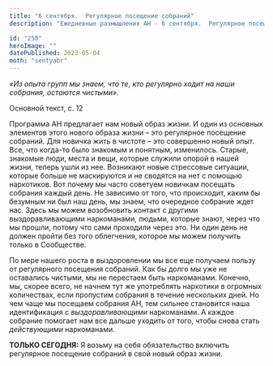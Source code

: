 ```yaml
---
title: "6 сентября.  Регулярное посещение собраний"
description: "Ежедневные размышления АН - 6 сентября.  Регулярное посещение собраний"

id: "250"
heroImage: ""
datePublished: 2023-05-04
moth: "sentyabr"
---
```


_«Из опыта групп мы знаем, что те, кто регулярно ходит на наши собрания,
остаются чистыми»._

Основной текст, с. 12

Программа АН предлагает нам новый образ жизни. И один из основных элементов
этого нового образа жизни – это регулярное посещение собраний. Для новичка
жить в чистоте – это совершенно новый опыт. Все, что когда-то было знакомым и
понятным, изменилось. Старые, знакомые люди, места и вещи, которые служили
опорой в нашей жизни, теперь ушли из нее. Возникают новые стрессовые ситуации,
которые больше не маскируются и не сводятся на нет с помощью наркотиков. Вот
почему мы часто советуем новичкам посещать собрания каждый день. Не зависимо
от того, что происходит, каким бы безумным ни был наш день, мы знаем, что
очередное собрание ждет нас. Здесь мы можем возобновить контакт с другими
выздоравливающими наркоманами, людьми, которые знают, через что мы прошли,
потому что сами проходили через это. Ни один день не должен пройти без того
облегчения, которое мы можем получить только в Сообществе.

По мере нашего роста в выздоровлении мы все еще получаем пользу от регулярного
посещения собраний. Как бы долго мы уже не оставались чистыми, мы не перестаем
быть наркоманами. Конечно, мы, скорее всего, не начнем тут же употреблять
наркотики в огромных количествах, если пропустим собрания в течение нескольких
дней. Но чем чаще мы посещаем собрания АН, тем сильнее становится наша
идентификация с _выздоравливающими_ наркоманами. А каждое собрание помогает
нам все дальше уходить от того, чтобы снова стать _действующими_ наркоманами.

**ТОЛЬКО СЕГОДНЯ:** Я возьму на себя обязательство включить регулярное
посещение собраний в свой новый образ жизни.
